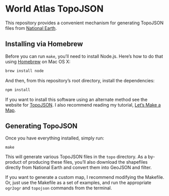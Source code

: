 # World Atlas TopoJSON

This repository provides a convenient mechanism for generating TopoJSON files from [National Earth](http://naturalearthdata.com/).

## Installing via Homebrew

Before you can run `make`, you’ll need to install Node.js. Here’s how to do that using [Homebrew](http://mxcl.github.com/homebrew/) on Mac OS X:

```bash
brew install node
```

And then, from this repository’s root directory, install the dependencies:

```bash
npm install
```

If you want to install this software using an alternate method see the website for [TopoJSON](https://github.com/mbostock/topojson). I also recommend reading my tutorial, [Let’s Make a Map](http://bost.ocks.org/mike/map/).

## Generating TopoJSON

Once you have everything installed, simply run:

```
make
```

This will generate various TopoJSON files in the `topo` directory. As a by-product of producing these files, you’ll also download the shapefiles directly from National Earth and convert them into GeoJSON and filter.

If you want to generate a custom map, I recommend modifying the Makefile. Or, just use the Makefile as a set of examples, and run the appropriate `ogr2ogr` and `topojson` commands from the terminal.
